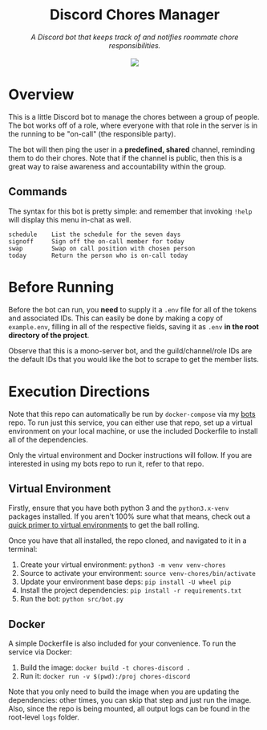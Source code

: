 <h1 align='center'>
  Discord Chores Manager <br/>
</h1>

<p align='center'>
  <i>A Discord bot that keeps track of and notifies roommate chore responsibilities.</i> 
  </br></br>
  <a href='https://github.com/agupta231/ormond-chores-bot/actions'>
    <img src='https://github.com/agupta231/ormond-chores-bot/workflows/Build/badge.svg?branch=main'>
  </a>
</p>



# Overview
This is a little Discord bot to manage the chores between a group of people. 
The bot works off of a role, where everyone with that role in the server is
in the running to be "on-call" (the responsible party).

The bot will then ping the user in a **predefined, shared** channel, reminding
them to do their chores. Note that if the channel is public, then this is a 
great way to raise awareness and accountability within the group.

## Commands
The syntax for this bot is pretty simple: and remember that invoking `!help`
will display this menu in-chat as well.

```
schedule    List the schedule for the seven days
signoff     Sign off the on-call member for today
swap        Swap on call position with chosen person
today       Return the person who is on-call today
```



# Before Running
Before the bot can run, you **need** to supply it a `.env` file for all of the
tokens and associated IDs. This can easily be done by making a copy of 
`example.env`, filling in all of the respective fields, saving it as `.env` 
**in the root directory of the project**. 

Observe that this is a mono-server bot, and the guild/channel/role IDs are
the default IDs that you would like the bot to scrape to get the member lists.



# Execution Directions
Note that this repo can automatically be run by `docker-compose` via my 
[bots](https://github.com/agupta231/bots) repo. To run just this service, you 
can either use that repo, set up a virtual environment on your local machine, or
use the included Dockerfile to install all of the dependencies.

Only the virtual environment and Docker instructions will follow. If you are
interested in using my bots repo to run it, refer to that repo.


## Virtual Environment
Firstly, ensure that you have both python 3 and the `python3.x-venv` packages 
installed. If you aren't 100% sure what that means, check out a 
[quick primer to virtual environments](https://docs.python.org/3/library/venv.html)
to get the ball rolling.

Once you have that all installed, the repo cloned, and navigated to it in a
terminal:
1. Create your virtual environment: `python3 -m venv venv-chores`
2. Source to activate your environment: `source venv-chores/bin/activate`
3. Update your environment base deps: `pip install -U wheel pip`
4. Install the project dependencies: `pip install -r requirements.txt`
5. Run the bot: `python src/bot.py`


## Docker
A simple Dockerfile is also included for your convenience. To run the service
via Docker:

1. Build the image: `docker build -t chores-discord .`
2. Run it: `docker run -v $(pwd):/proj chores-discord`

Note that you only need to build the image when you are updating the 
dependencies: other times, you can skip that step and just run the image. Also,
since the repo is being mounted, all output logs can be found in the root-level
`logs` folder.